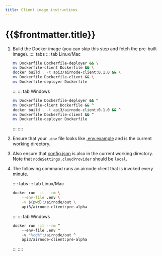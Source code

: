 ```yaml
---
title: Client image instructions
---
```


# {{$frontmatter.title}}

<TOC class="table-of-contents" :include-level="[2,3]" />

1. Build the Docker image (you can skip this step and fetch the pre-built image).
    :::: tabs
    ::: tab Linux/Mac
      ```sh
      mv Dockerfile Dockerfile-deployer && \
      mv Dockerfile-client Dockerfile && \
      docker build . -t api3/airnode-client:0.1.0 && \
      mv Dockerfile Dockerfile-client && \
      mv Dockerfile-deployer Dockerfile
      ```
    :::
    ::: tab Windows
      ```sh
      mv Dockerfile Dockerfile-deployer && ^
      mv Dockerfile-client Dockerfile && ^
      docker build . -t api3/airnode-client:0.1.0 && ^
      mv Dockerfile Dockerfile-client && ^
      mv Dockerfile-deployer Dockerfile
      ```
    :::
    ::::

1. Ensure that your `.env` file looks like [.env.example](https://github.com/api3dao/airnode/blob/pre-alpha/packages/node/__dev__/.env.example) and is the current working directory.

2. Also ensure that [config.json](https://github.com/api3dao/airnode/blob/pre-alpha/packages/node/__dev__/config.json.example) is also in the current working directory. Note that `nodeSettings.cloudProvider` should be `local`.

3. The following command runs an airnode client that is invoked every minute.

    :::: tabs
    ::: tab Linux/Mac
      ```sh
      docker run -it --rm \
          --env-file .env \
          -v $(pwd):/airnode/out \
          api3/airnode-client:pre-alpha
      ```
    :::
    ::: tab Windows
      ```sh
      docker run -it --rm ^
          --env-file .env ^
          -v "%cd%":/airnode/out ^
          api3/airnode-client:pre-alpha
      ```
    :::
    ::::

